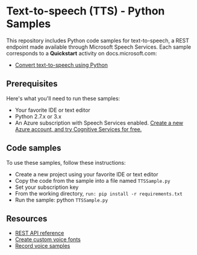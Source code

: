 # Text-to-speech (TTS) - Python Samples

This repository includes Python code samples for text-to-speech, a REST endpoint made available through Microsoft Speech Services.
Each sample corresponds to a **Quickstart** activity on docs.microsoft.com:

* [Convert text-to-speech using Python](https://docs.microsoft.com/azure/cognitive-services/speech-service/quickstart-python-text-to-speech)

## Prerequisites

Here's what you'll need to run these samples:

* Your favorite IDE or text editor
* Python 2.7.x or 3.x
* An Azure subscription with Speech Services enabled. [Create a new Azure account, and try Cognitive Services for free.](https://azure.microsoft.com/free/cognitive-services/)

## Code samples

To use these samples, follow these instructions:

* Create a new project using your favorite IDE or text editor
* Copy the code from the sample into a file named `TTSSample.py`
* Set your subscription key
* From the working directory, `run: pip install -r requirements.txt`
* Run the sample: python `TTSSample.py`

## Resources

* [REST API reference](https://docs.microsoft.com/azure/cognitive-services/speech-service/rest-apis#text-to-speech-api)
* [Create custom voice fonts](https://docs.microsoft.com/azure/cognitive-services/speech-service/how-to-customize-voice-font)
* [Record voice samples](https://docs.microsoft.com/azure/cognitive-services/speech-service/record-custom-voice-samples)
